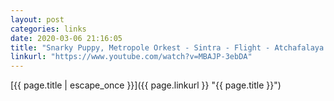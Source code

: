 ```yaml
---
layout: post
categories: links
date: 2020-03-06 21:16:05
title: "Snarky Puppy, Metropole Orkest - Sintra - Flight - Atchafalaya - YouTube"
linkurl: "https://www.youtube.com/watch?v=MBAJP-3ebDA"
---
```

[{{ page.title | escape_once }}]({{ page.linkurl }} "{{ page.title }}")
